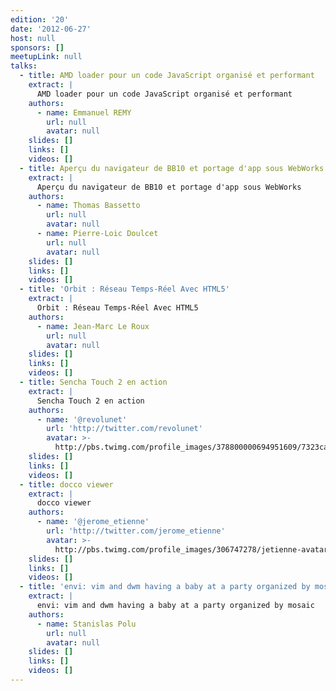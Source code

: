 ```yaml
---
edition: '20'
date: '2012-06-27'
host: null
sponsors: []
meetupLink: null
talks:
  - title: AMD loader pour un code JavaScript organisé et performant
    extract: |
      AMD loader pour un code JavaScript organisé et performant
    authors:
      - name: Emmanuel REMY
        url: null
        avatar: null
    slides: []
    links: []
    videos: []
  - title: Aperçu du navigateur de BB10 et portage d'app sous WebWorks
    extract: |
      Aperçu du navigateur de BB10 et portage d'app sous WebWorks
    authors:
      - name: Thomas Bassetto
        url: null
        avatar: null
      - name: Pierre-Loic Doulcet
        url: null
        avatar: null
    slides: []
    links: []
    videos: []
  - title: 'Orbit : Réseau Temps-Réel Avec HTML5'
    extract: |
      Orbit : Réseau Temps-Réel Avec HTML5
    authors:
      - name: Jean-Marc Le Roux
        url: null
        avatar: null
    slides: []
    links: []
    videos: []
  - title: Sencha Touch 2 en action
    extract: |
      Sencha Touch 2 en action
    authors:
      - name: '@revolunet'
        url: 'http://twitter.com/revolunet'
        avatar: >-
          http://pbs.twimg.com/profile_images/378800000694951609/7323ca44db2d61b2b1c4697d6b240248_bigger.jpeg
    slides: []
    links: []
    videos: []
  - title: docco viewer
    extract: |
      docco viewer
    authors:
      - name: '@jerome_etienne'
        url: 'http://twitter.com/jerome_etienne'
        avatar: >-
          http://pbs.twimg.com/profile_images/306747278/jetienne-avatar_bigger.jpg
    slides: []
    links: []
    videos: []
  - title: 'envi: vim and dwm having a baby at a party organized by mosaic'
    extract: |
      envi: vim and dwm having a baby at a party organized by mosaic
    authors:
      - name: Stanislas Polu
        url: null
        avatar: null
    slides: []
    links: []
    videos: []
---
```



